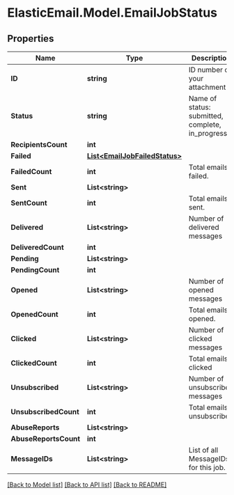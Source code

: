 # ElasticEmail.Model.EmailJobStatus

## Properties

Name | Type | Description | Notes
------------ | ------------- | ------------- | -------------
**ID** | **string** | ID number of your attachment | [optional] 
**Status** | **string** | Name of status: submitted, complete, in_progress | [optional] 
**RecipientsCount** | **int** |  | [optional] 
**Failed** | [**List&lt;EmailJobFailedStatus&gt;**](EmailJobFailedStatus.md) |  | [optional] 
**FailedCount** | **int** | Total emails failed. | [optional] 
**Sent** | **List&lt;string&gt;** |  | [optional] 
**SentCount** | **int** | Total emails sent. | [optional] 
**Delivered** | **List&lt;string&gt;** | Number of delivered messages | [optional] 
**DeliveredCount** | **int** |  | [optional] 
**Pending** | **List&lt;string&gt;** |  | [optional] 
**PendingCount** | **int** |  | [optional] 
**Opened** | **List&lt;string&gt;** | Number of opened messages | [optional] 
**OpenedCount** | **int** | Total emails opened. | [optional] 
**Clicked** | **List&lt;string&gt;** | Number of clicked messages | [optional] 
**ClickedCount** | **int** | Total emails clicked | [optional] 
**Unsubscribed** | **List&lt;string&gt;** | Number of unsubscribed messages | [optional] 
**UnsubscribedCount** | **int** | Total emails unsubscribed | [optional] 
**AbuseReports** | **List&lt;string&gt;** |  | [optional] 
**AbuseReportsCount** | **int** |  | [optional] 
**MessageIDs** | **List&lt;string&gt;** | List of all MessageIDs for this job. | [optional] 

[[Back to Model list]](../README.md#documentation-for-models) [[Back to API list]](../README.md#documentation-for-api-endpoints) [[Back to README]](../README.md)

